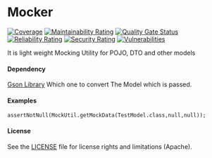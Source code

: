 # Mocker


[![Coverage](https://sonarcloud.io/api/project_badges/measure?project=saifali40_Mocker&metric=coverage)](https://sonarcloud.io/dashboard?id=saifali40_Mocker)
[![Maintainability Rating](https://sonarcloud.io/api/project_badges/measure?project=saifali40_Mocker&metric=sqale_rating)](https://sonarcloud.io/dashboard?id=saifali40_Mocker)
[![Quality Gate Status](https://sonarcloud.io/api/project_badges/measure?project=saifali40_Mocker&metric=alert_status)](https://sonarcloud.io/dashboard?id=saifali40_Mocker)
[![Reliability Rating](https://sonarcloud.io/api/project_badges/measure?project=saifali40_Mocker&metric=reliability_rating)](https://sonarcloud.io/dashboard?id=saifali40_Mocker)
[![Security Rating](https://sonarcloud.io/api/project_badges/measure?project=saifali40_Mocker&metric=security_rating)](https://sonarcloud.io/dashboard?id=saifali40_Mocker)
[![Vulnerabilities](https://sonarcloud.io/api/project_badges/measure?project=saifali40_Mocker&metric=vulnerabilities)](https://sonarcloud.io/dashboard?id=saifali40_Mocker)

It is light weight Mocking Utility for POJO, DTO and other models

#### Dependency
[Gson Library](https://mvnrepository.com/artifact/com.google.code.gson/gson)
Which one to convert The Model which is passed.

#### Examples

```
assertNotNull(MockUtil.getMockData(TestModel.class,null,null));
```


#### License
See the [LICENSE](LICENSE) file for license rights and limitations (Apache).

